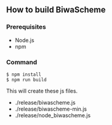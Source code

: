 ## How to build BiwaScheme

### Prerequisites

- Node.js
- npm

### Command

```
$ npm install
$ npm run build
```

This will create these js files.

- ./release/biwascheme.js
- ./release/biwascheme-min.js
- ./release/node_biwascheme.js
